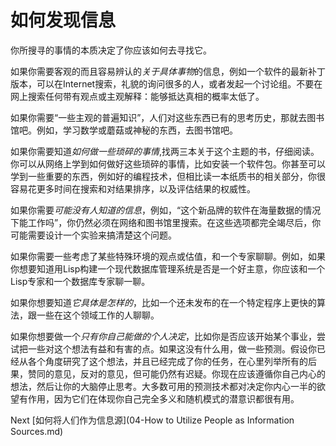 # 如何发现信息

你所搜寻的事情的本质决定了你应该如何去寻找它。

如果你需要客观的而且容易辨认的*关于具体事物*的信息，例如一个软件的最新补丁版本，可以在Internet搜索，礼貌的询问很多的人，或者发起一个讨论组。不要在网上搜索任何带有观点或主观解释：能够抵达真相的概率太低了。

如果你需要“一些主观的普遍知识”，人们对这些东西已有的思考历史，那就去图书馆吧。例如，学习数学或蘑菇或神秘的东西，去图书馆吧。

如果你需要知道*如何做一些琐碎的事情*,找两三本关于这个主题的书，仔细阅读。你可以从网络上学到如何做好这些琐碎的事情，比如安装一个软件包。你甚至可以学到一些重要的东西，例如好的编程技术，但相比读一本纸质书的相关部分，你很容易花更多时间在搜索和对结果排序，以及评估结果的权威性。

如果你需要*可能没有人知道的信息*，例如，“这个新品牌的软件在海量数据的情况下能工作吗”，你仍然必须在网络和图书馆里搜索。在这些选项都完全竭尽后，你可能需要设计一个实验来搞清楚这个问题。

如果你需要一些考虑了某些特殊环境的观点或估值，和一个专家聊聊。例如，如果你想要知道用Lisp构建一个现代数据库管理系统是否是一个好主意，你应该和一个Lisp专家和一个数据库专家聊一聊。

如果你想要知道*它具体是怎样的*，比如一个还未发布的在一个特定程序上更快的算法，跟一些在这个领域工作的人聊聊。

如果你想要做一个*只有你自己能做的个人决定*，比如你是否应该开始某个事业，尝试把一些对这个想法有益和有害的点。如果这没有什么用，做一些预测。假设你已经从各个角度研究了这个想法，并且已经完成了你的任务，在心里列举所有的后果，赞同的意见，反对的意见，但可能仍然有迟疑。你现在应该遵循你自己内心的想法，然后让你的大脑停止思考。大多数可用的预测技术都对决定你内心一半的欲望有作用，因为它们在体现你自己完全多义和随机模式的潜意识都很有用。

Next [如何将人们作为信息源](04-How to Utilize People as Information Sources.md)
